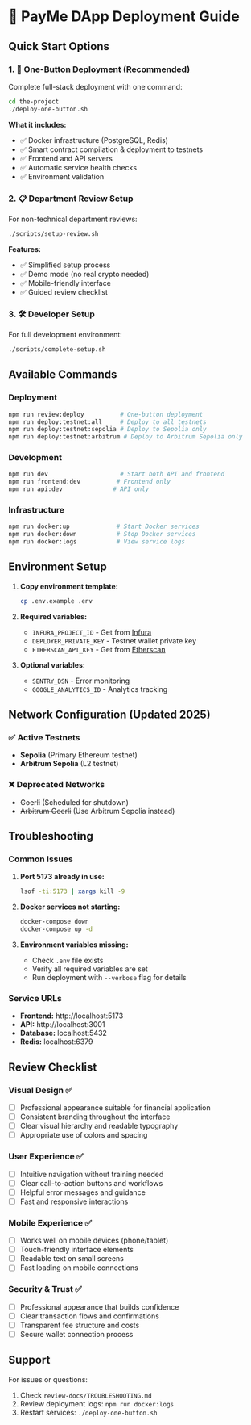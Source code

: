 # 🚀 PayMe DApp Deployment Guide

## Quick Start Options

### 1. 🎯 **One-Button Deployment** (Recommended)

Complete full-stack deployment with one command:

```bash
cd the-project
./deploy-one-button.sh
```

**What it includes:**

- ✅ Docker infrastructure (PostgreSQL, Redis)
- ✅ Smart contract compilation & deployment to testnets
- ✅ Frontend and API servers
- ✅ Automatic service health checks
- ✅ Environment validation

### 2. 📋 **Department Review Setup**

For non-technical department reviews:

```bash
./scripts/setup-review.sh
```

**Features:**

- ✅ Simplified setup process
- ✅ Demo mode (no real crypto needed)
- ✅ Mobile-friendly interface
- ✅ Guided review checklist

### 3. 🛠️ **Developer Setup**

For full development environment:

```bash
./scripts/complete-setup.sh
```

## Available Commands

### Deployment

```bash
npm run review:deploy          # One-button deployment
npm run deploy:testnet:all     # Deploy to all testnets
npm run deploy:testnet:sepolia # Deploy to Sepolia only
npm run deploy:testnet:arbitrum # Deploy to Arbitrum Sepolia only
```

### Development

```bash
npm run dev                    # Start both API and frontend
npm run frontend:dev          # Frontend only
npm run api:dev              # API only
```

### Infrastructure

```bash
npm run docker:up             # Start Docker services
npm run docker:down           # Stop Docker services
npm run docker:logs           # View service logs
```

## Environment Setup

1. **Copy environment template:**

   ```bash
   cp .env.example .env
   ```

2. **Required variables:**
   - `INFURA_PROJECT_ID` - Get from [Infura](https://infura.io/)
   - `DEPLOYER_PRIVATE_KEY` - Testnet wallet private key
   - `ETHERSCAN_API_KEY` - Get from [Etherscan](https://etherscan.io/apis)

3. **Optional variables:**
   - `SENTRY_DSN` - Error monitoring
   - `GOOGLE_ANALYTICS_ID` - Analytics tracking

## Network Configuration (Updated 2025)

### ✅ Active Testnets

- **Sepolia** (Primary Ethereum testnet)
- **Arbitrum Sepolia** (L2 testnet)

### ❌ Deprecated Networks

- ~~Goerli~~ (Scheduled for shutdown)
- ~~Arbitrum Goerli~~ (Use Arbitrum Sepolia instead)

## Troubleshooting

### Common Issues

1. **Port 5173 already in use:**

   ```bash
   lsof -ti:5173 | xargs kill -9
   ```

2. **Docker services not starting:**

   ```bash
   docker-compose down
   docker-compose up -d
   ```

3. **Environment variables missing:**
   - Check `.env` file exists
   - Verify all required variables are set
   - Run deployment with `--verbose` flag for details

### Service URLs

- **Frontend:** http://localhost:5173
- **API:** http://localhost:3001
- **Database:** localhost:5432
- **Redis:** localhost:6379

## Review Checklist

### Visual Design ✅

- [ ] Professional appearance suitable for financial application
- [ ] Consistent branding throughout the interface
- [ ] Clear visual hierarchy and readable typography
- [ ] Appropriate use of colors and spacing

### User Experience ✅

- [ ] Intuitive navigation without training needed
- [ ] Clear call-to-action buttons and workflows
- [ ] Helpful error messages and guidance
- [ ] Fast and responsive interactions

### Mobile Experience ✅

- [ ] Works well on mobile devices (phone/tablet)
- [ ] Touch-friendly interface elements
- [ ] Readable text on small screens
- [ ] Fast loading on mobile connections

### Security & Trust ✅

- [ ] Professional appearance that builds confidence
- [ ] Clear transaction flows and confirmations
- [ ] Transparent fee structure and costs
- [ ] Secure wallet connection process

## Support

For issues or questions:

1. Check `review-docs/TROUBLESHOOTING.md`
2. Review deployment logs: `npm run docker:logs`
3. Restart services: `./deploy-one-button.sh`
